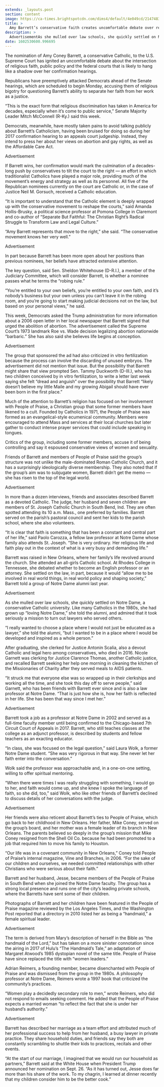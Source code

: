 ```yaml
--- 
extends: _layouts.post 
section: content 
image: https://ca-times.brightspotcdn.com/dims4/default/4e049cd/2147483647/strip/true/crop/2722x1429+0+193/resize/1200x630!/quality/90/?url=https%3A%2F%2Fcalifornia-times-brightspot.s3.amazonaws.com%2F7b%2F9e%2Fc3a99aaa4ba7a7c368de66bbd1df%2Fvirus-outbreak-trump-photo-gallery-87861.jpg 
title: > 
  Amy Barrett’s conservative faith creates uncomfortable debate over religion and policy 
description: > 
  AdvertisementAs she mulled over law schools, she quickly settled on Notre Dame, a conservative Catholic university.Like many Catholics in the 1980s, she had grown up “loving Notre Dame,” she told the alumni, and admired that it took seriously a mission to turn out lawyers who served others.“In class, she was focused on the legal question,” said Laura Wolk, a former Notre Dame student.AdvertisementHer friends were also reticent about Barrett’s ties to People of Praise, which go back to her childhood in New Orleans.A philosophy professor at Notre Dame, Reimers wrote a 1997 book that criticized the community’s practices. 
date: 1602530600.996695 
--- 
```

The nomination of Amy Coney Barrett, a conservative Catholic, to the U.S. Supreme Court has ignited an uncomfortable debate about the intersection of religious faith, public policy and the federal courts that is likely to hang like a shadow over her confirmation hearings.

Republicans have preemptively attacked Democrats ahead of the Senate hearings, which are scheduled to begin Monday, accusing them of religious bigotry for questioning Barrett’s ability to separate her faith from her work as a justice.

“This is the exact form that religious discrimination has taken in America for decades, especially when it’s come to public service,” Senate Majority Leader Mitch McConnell (R-Ky.) said this week.

Democrats, meanwhile, have mostly taken pains to avoid talking publicly about Barrett’s Catholicism, having been bruised for doing so during her 2017 confirmation hearing to an appeals court judgeship. Instead, they intend to press her about her views on abortion and gay rights, as well as the Affordable Care Act.

Advertisement

If Barrett wins, her confirmation would mark the culmination of a decades-long push by conservatives to tilt the court to the right — an effort in which traditionalist Catholics have played a major role, providing much of the movement’s energy and strategy as well as its personnel. All five of the Republican nominees currently on the court are Catholic or, in the case of Justice Neil M. Gorsuch, received a Catholic education.

“It is important to understand that the Catholic element is deeply wrapped up with the conservative movement to reshape the courts,” said Amanda Hollis-Brusky, a political science professor at Pomona College in Claremont and co-author of “Separate But Faithful: The Christian Right’s Radical Struggle to Transform Law and Legal Culture.”

“Amy Barrett represents that move to the right,” she said. “The conservative movement knows her very well.”

Advertisement

In part because Barrett has been more open about her positions than previous nominees, her beliefs have attracted extensive attention.

The key question, said Sen. Sheldon Whitehouse (D-R.I.), a member of the Judiciary Committee, which will consider Barrett, is whether a nominee passes what he terms the “robing rule.”

“You’re entitled to your own beliefs, you’re entitled to your own faith, and it’s nobody’s business but your own unless you can’t leave it in the robing room, and you’re going to start making judicial decisions not on the law, but based on your personal views,” he said.

This week, Democrats asked the Trump administration for more information about a 2006 open letter in her local newspaper that Barrett signed that urged the abolition of abortion. The advertisement called the Supreme Court’s 1973 landmark Roe vs. Wade decision legalizing abortion nationwide “barbaric.” She has also said she believes life begins at conception.

Advertisement

The group that sponsored the ad had also criticized in vitro fertilization because the process can involve the discarding of unused embryos. The advertisement did not mention that issue. But the possibility that Barrett might share that view prompted Sen. Tammy Duckworth (D-Ill.), who has two children conceived by in vitro fertilization, to write a letter last week saying she felt “dread and anguish” over the possibility that Barrett “likely doesn’t believe my little Maile and my growing Abigail should have ever been born in the first place.”

Much of the attention to Barrett’s religion has focused on her involvement with People of Praise, a Christian group that some former members have likened to a cult. Founded by Catholics in 1971, the People of Praise was formed as an evangelical-style ecumenical community. Members were encouraged to attend Mass and services at their local churches but later gather to conduct intense prayer services that could include speaking in tongues.

Critics of the group, including some former members, accuse it of being controlling and say it espoused conservative views of women and sexuality.

Friends of Barrett and members of People of Praise said the group’s structure was not unlike the male-dominated Roman Catholic Church, and it has a surprisingly ideologically diverse membership. They also noted that if the group’s aim was to subjugate women, Barrett didn’t get the memo — she has risen to the top of the legal world.

Advertisement

In more than a dozen interviews, friends and associates described Barrett as a devoted Catholic. The judge, her husband and seven children are members of St. Joseph Catholic Church in South Bend, Ind. They are often spotted attending its 10 a.m. Mass., one preferred by families. Barrett served on the parish’s pastoral council and sent her kids to the parish school, where she also volunteers.

“It is clear that faith is something that has been a constant and central part of her life,” said Paolo Carozza, a fellow law professor at Notre Dame whose family also attends St. Joseph. “She is very ordinary. Her religious life and faith play out in the context of what is a very busy and demanding life.”

Barrett was raised in New Orleans, where her family’s life revolved around the church. She attended an all-girls Catholic school. At Rhodes College in Tennessee, she debated whether to become an English professor or an attorney. She settled on the law, in part, because it would “allow me to be involved in real world things, in real world policy and shaping society,” Barrett told a group of Notre Dame alumni last year.

Advertisement

As she mulled over law schools, she quickly settled on Notre Dame, a conservative Catholic university. Like many Catholics in the 1980s, she had grown up “loving Notre Dame,” she told the alumni, and admired that it took seriously a mission to turn out lawyers who served others.

“I really wanted to choose a place where I would not just be educated as a lawyer,” she told the alumni, “but I wanted to be in a place where I would be developed and inspired as a whole person.”

After graduating, she clerked for Justice Antonin Scalia, also a devout Catholic and legal hero among conservatives, who died in 2016. Nicole Garnett was clerking for Justice Clarence Thomas, another Catholic justice, and recalled Barrett seeking her help one morning in cleaning the kitchen of the Missionaries of Charity after they served meals to AIDS patients.

“It struck me that everyone else was so wrapped up in their clerkships and working all the time, and she took this day off to serve people,” said Garnett, who has been friends with Barrett ever since and is also a law professor at Notre Dame. “That is just how she is, how her faith is reflected in her life. She has been that way since I met her.”

Advertisement

Barrett took a job as a professor at Notre Dame in 2002 and served as a full-time faculty member until being confirmed to the Chicago-based 7th Circuit Court of Appeals in 2017. Barrett, who still teaches classes at the college as an adjunct professor, is described by students and fellow teachers as an exacting educator.

“In class, she was focused on the legal question,” said Laura Wolk, a former Notre Dame student. “She was very rigorous in that way. She never let her faith enter into the conversation.”

Wolk said the professor was approachable and, in a one-on-one setting, willing to offer spiritual mentoring.

“When there were times I was really struggling with something, I would go to her, and faith would come up, and she knew I spoke the language of faith, so she did, too,” said Wolk, who like other friends of Barrett’s declined to discuss details of her conversations with the judge.

Advertisement

Her friends were also reticent about Barrett’s ties to People of Praise, which go back to her childhood in New Orleans. Her father, Mike Coney, served on the group’s board, and her mother was a female leader of its branch in New Orleans. The parents believed so deeply in the group’s mission that Mike Coney resigned from the Shell Oil Co. because he had been promoted to a job that required him to move his family to Houston.

“Our life was in a covenant community in New Orleans,” Coney told People of Praise’s internal magazine, Vine and Branches, in 2006. “For the sake of our children and ourselves, we needed committed relationships with other Christians who were serious about their faith.”

Barrett and her husband, Jesse, became members of the People of Praise in South Bend when she joined the Notre Dame faculty. The group has a strong local presence and runs one of the city’s leading private schools, where the Barretts have sent some of their children.

Photographs of Barrett and her children have been featured in the People of Praise magazine reviewed by the Los Angeles Times, and the Washington Post reported that a directory in 2010 listed her as being a “handmaid,” a female spiritual leader.

Advertisement

The term is derived from Mary’s description of herself in the Bible as “the handmaid of the Lord,” but has taken on a more sinister connotation since the airing in 2017 of Hulu’s “The Handmaid’s Tale,” an adaptation of Margaret Atwood’s 1985 dystopian novel of the same title. People of Praise have since replaced the title with “women leaders.”

Adrian Reimers, a founding member, became disenchanted with People of Praise and was dismissed from the group in the 1980s. A philosophy professor at Notre Dame, Reimers wrote a 1997 book that criticized the community’s practices.

“Women play a decidedly secondary role to men,” wrote Reimers, who did not respond to emails seeking comment. He added that the People of Praise expects a married woman “to reflect the fact that she is under her husband’s authority.”

Advertisement

Barrett has described her marriage as a team effort and attributed much of her professional success to help from her husband, a busy lawyer in private practice. They share household duties, and friends say they both are constantly scrambling to shuttle their kids to practices, recitals and other events.

“At the start of our marriage, I imagined that we would run our household as partners,” Barrett said at the White House when President Trump announced her nomination on Sept. 26. “As it has turned out, Jesse does far more than his share of the work. To my chagrin, I learned at dinner recently that my children consider him to be the better cook.”